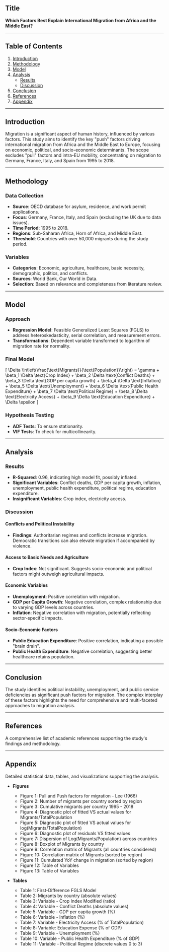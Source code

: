 ## Title
**Which Factors Best Explain International Migration from Africa and the Middle East?**

---

## Table of Contents
1. [Introduction](#introduction)
2. [Methodology](#methodology)
3. [Model](#model)
4. [Analysis](#analysis)
    - [Results](#results)
    - [Discussion](#discussion)
5. [Conclusion](#conclusion)
6. [References](#references)
7. [Appendix](#appendix)

---

## Introduction

Migration is a significant aspect of human history, influenced by various factors. This study aims to identify the key "push" factors driving international migration from Africa and the Middle East to Europe, focusing on economic, political, and socio-economic determinants. The scope excludes "pull" factors and intra-EU mobility, concentrating on migration to Germany, France, Italy, and Spain from 1995 to 2018.

---

## Methodology

### Data Collection
- **Source**: OECD database for asylum, residence, and work permit applications.
- **Focus**: Germany, France, Italy, and Spain (excluding the UK due to data issues).
- **Time Period**: 1995 to 2018.
- **Regions**: Sub-Saharan Africa, Horn of Africa, and Middle East.
- **Threshold**: Countries with over 50,000 migrants during the study period.

### Variables
- **Categories**: Economic, agriculture, healthcare, basic necessity, demographic, politics, and conflicts.
- **Sources**: World Bank, Our World in Data.
- **Selection**: Based on relevance and completeness from literature review.

---

## Model

### Approach
- **Regression Model**: Feasible Generalized Least Squares (FGLS) to address heteroskedasticity, serial correlation, and measurement errors.
- **Transformations**: Dependent variable transformed to logarithm of migration rate for normality.

### Final Model
\[
\Delta \ln\left(\frac{\text{Migrants}}{\text{Population}}\right) = \gamma + \beta_1 \Delta \text{Crop Index} + \beta_2 \Delta \text{Conflict Deaths} + \beta_3 \Delta \text{GDP per capita growth} + \beta_4 \Delta \text{Inflation} + \beta_5 \Delta \text{Unemployment} + \beta_6 \Delta \text{Public Health Expenditure} + \beta_7 \Delta \text{Political Regime} + \beta_8 \Delta \text{Electricity Access} + \beta_9 \Delta \text{Education Expenditure} + \Delta \epsilon
\]

### Hypothesis Testing
- **ADF Tests**: To ensure stationarity.
- **VIF Tests**: To check for multicollinearity.

---

## Analysis

### Results
- **R-Squared**: 0.96, indicating high model fit, possibly inflated.
- **Significant Variables**: Conflict deaths, GDP per capita growth, inflation, unemployment, public health expenditure, political regime, education expenditure.
- **Insignificant Variables**: Crop index, electricity access.

### Discussion

#### Conflicts and Political Instability
- **Findings**: Authoritarian regimes and conflicts increase migration. Democratic transitions can also elevate migration if accompanied by violence.

#### Access to Basic Needs and Agriculture
- **Crop Index**: Not significant. Suggests socio-economic and political factors might outweigh agricultural impacts.

#### Economic Variables
- **Unemployment**: Positive correlation with migration.
- **GDP per Capita Growth**: Negative correlation, complex relationship due to varying GDP levels across countries.
- **Inflation**: Negative correlation with migration, potentially reflecting sector-specific impacts.

#### Socio-Economic Factors
- **Public Education Expenditure**: Positive correlation, indicating a possible "brain drain".
- **Public Health Expenditure**: Negative correlation, suggesting better healthcare retains population.

---

## Conclusion

The study identifies political instability, unemployment, and public service deficiencies as significant push factors for migration. The complex interplay of these factors highlights the need for comprehensive and multi-faceted approaches to migration analysis.

---

## References

A comprehensive list of academic references supporting the study's findings and methodology.

---

## Appendix

Detailed statistical data, tables, and visualizations supporting the analysis.

- **Figures**
  - Figure 1: Pull and Push factors for migration - Lee (1966)
  - Figure 2: Number of migrants per country sorted by region
  - Figure 3: Cumulative migrants per country 1995 - 2018
  - Figure 4: Diagnostic plot of fitted VS actual values for Migrants/TotalPopulation
  - Figure 5: Diagnostic plot of fitted VS actual values for log(Migrants/TotalPopulation)
  - Figure 6: Diagnostic plot of residuals VS fitted values
  - Figure 7: Dispersion of Log(Migrants/Population) across countries
  - Figure 8: Boxplot of Migrants by country
  - Figure 9: Correlation matrix of Migrants (all countries considered)
  - Figure 10: Correlation matrix of Migrants (sorted by region)
  - Figure 11: Cumulated YoY change in migration (sorted by region)
  - Figure 12: Table of Variables
  - Figure 13: Table of Variables

- **Tables**
  - Table 1: First-Difference FGLS Model
  - Table 2: Migrants by country (absolute values)
  - Table 3: Variable - Crop Index Modified (ratio)
  - Table 4: Variable - Conflict Deaths (absolute values)
  - Table 5: Variable - GDP per capita growth (%)
  - Table 6: Variable - Inflation (%)
  - Table 7: Variable - Electricity Access (% of TotalPopulation)
  - Table 8: Variable: Education Expense (% of GDP)
  - Table 9: Variable - Unemployment (%)
  - Table 10: Variable - Public Health Expenditure (% of GDP)
  - Table 11: Variable - Political Regime (discrete values 0 to 3)
